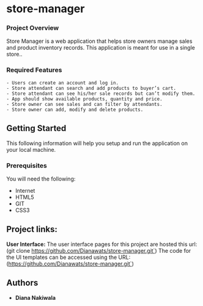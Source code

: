 # store-manager

### Project Overview
Store Manager is a web application that helps store owners manage sales and product inventory
records. This application is meant for use in a single store..

### Required Features
```
- Users can create an account and log in.
- Store attendant can search and add products to buyer’s cart.
- Store attendant can see his/her sale records but can’t modify them.
- App should show available products, quantity and price.
- Store owner can see sales and can filter by attendants.
- Store owner can add, modify and delete products. 
```
## Getting Started
This following information will help you setup and run the application on your local machine.

### Prerequisites

You will need the following:
- Internet
- HTML5
- GIT
- CSS3

## Project links:
**User Interface:** 
The user interface pages for this project are hosted this url: (git clone https://github.com/Dianawats/store-manager.git`)
The code for the UI templates can be accessed using the URL: 
(https://github.com/Dianawats/store-manager.git`)


## Authors

* **Diana Nakiwala**
